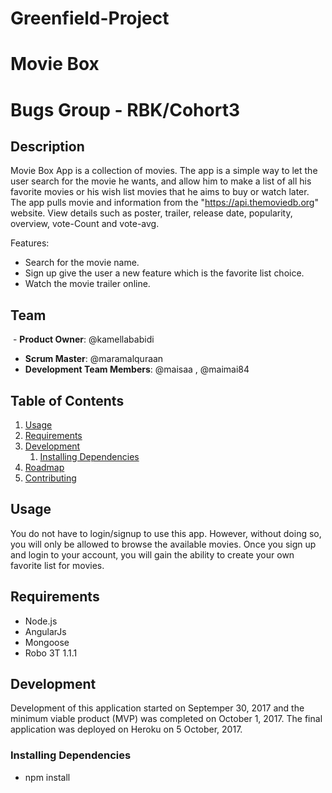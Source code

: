 # Greenfield-Project
# Movie Box
# Bugs Group - RBK/Cohort3

## Description
Movie Box App is a collection of movies. The app is a simple way to let the user search for the movie he wants, and allow him to make a list of all his favorite movies or his wish list movies that he aims to buy or watch later. The app pulls movie and information from the "https://api.themoviedb.org" website. View details such as poster, trailer, release date, popularity, overview, vote-Count and vote-avg.

Features:
- Search for the movie name.
- Sign up give the user a new feature which is the favorite list choice. 
- Watch the movie trailer online.


## Team
  - __Product Owner__: @kamellababidi
  - __Scrum Master__: @maramalquraan
  - __Development Team Members__: @maisaa , @maimai84

## Table of Contents

1. [Usage](#Usage)
2. [Requirements](#requirements)
3. [Development](#development)
    1. [Installing Dependencies](#installing-dependencies)
4. [Roadmap](#Roadmap)
5. [Contributing](#Contributing)



## Usage

 You do not have to login/signup to use this app. However, without doing so, you will only be allowed to browse the available movies. Once you sign up and login to your account, you will gain the ability to create your own favorite list for movies.


## Requirements

- Node.js
- AngularJs
- Mongoose 
- Robo 3T 1.1.1


## Development
Development of this application started on Septemper 30, 2017 and the minimum viable product (MVP) was completed on October 1, 2017. The final application was deployed on Heroku on 5 October, 2017.




### Installing Dependencies
- npm install 





